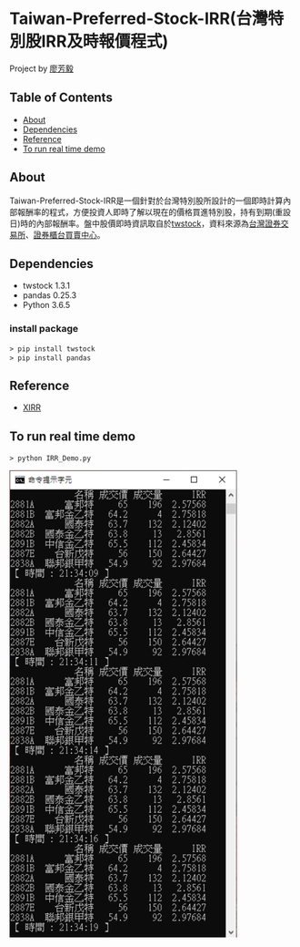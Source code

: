 # Taiwan-Preferred-Stock-IRR(台灣特別股IRR及時報價程式)
Project by [廖芳毅](https://github.com/gontue5959)

## Table of Contents
+ [About](#about)
+ [Dependencies](#dependencies)
+ [Reference](#reference)
+ [To run real time demo](#to-run-real-time-demo)

## About
Taiwan-Preferred-Stock-IRR是一個針對於台灣特別股所設計的一個即時計算內部報酬率的程式，方便投資人即時了解以現在的價格買進特別股，持有到期(重設日)時的內部報酬率。盤中股價即時資訊取自於[twstock](https://github.com/mlouielu/twstock)，資料來源為[台灣證券交易所](https://www.twse.com.tw/zh/)、[證券櫃台買賣中心](https://www.tpex.org.tw/web/index.php?l=zh-tw)。

## Dependencies
* twstock 1.3.1
* pandas 0.25.3
* Python 3.6.5
### install package
```
> pip install twstock
> pip install pandas
```

## Reference
* [XIRR](https://github.com/dkensinger/python/blob/master/XIRR.py)

## To run real time demo
```
> python IRR_Demo.py
```
<img src="https://github.com/gontue5959/Preferred-Stock-IRR/blob/master/Demo/demo.png" width="400"> 
